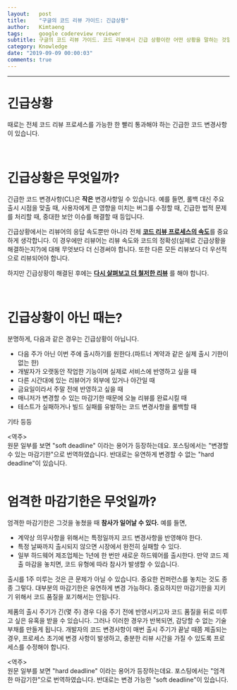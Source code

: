 ```yaml
---
layout:   post
title:    "구글의 코드 리뷰 가이드: 긴급상황"
author:   Kimtaeng
tags: 	  google codereview reviewer
subtitle: 구글의 코드 리뷰 가이드. 코드 리뷰에서 긴급 상황이란 어떤 상황을 말하는 것일까?
category: Knowledge
date: "2019-09-09 00:00:03"
comments: true
---
```


<hr/>

# 긴급상황

때로는 전체 코드 리뷰 프로세스를 가능한 한 빨리 통과해야 하는 긴급한 코드 변경사항이 있습니다.

<br/>

# 긴급상황은 무엇일까?

긴급한 코드 변경사항(CL)은 **작은** 변경사항일 수 있습니다. 예를 들면, 롤백 대신 주요 출시 시점을 맞출 때, 사용자에게 큰 영향을
미치는 버그를 수정할 때, 긴급한 법적 문제를 처리할 때, 중대한 보안 이슈를 해결할 때 등입니다.

긴급상황에서는 리뷰어의 응답 속도뿐만 아니라 전체 <a href="/post/speed-of-code-reviews"><b>코드 리뷰 프로세스의 속도</b></a>를
중요하게 생각합니다. 이 경우에만 리뷰어는 리뷰 속도와 코드의 정확성(실제로 긴급상황을 해결하는지?)에 대해 무엇보다
더 신경써야 합니다. 또한 다른 모든 리뷰보다 더 우선적으로 리뷰되어야 합니다.

하지만 긴급상황이 해결된 후에는 <a href="/post/what-to-look-for-in-a-code-review"><b>다시 살펴보고 더 철저한 리뷰</b></a>
를 해야 합니다.

<br/>

# 긴급상황이 아닌 때는?

분명하게, 다음과 같은 경우는 긴급상황이 아닙니다.

- 다음 주가 아닌 이번 주에 출시하기를 원한다.(파트너 계약과 같은 실제 출시 기한이 없는 한)
- 개발자가 오랫동안 작업한 기능이며 실제로 서비스에 반영하고 싶을 때
- 다른 시간대에 있는 리뷰어가 외부에 있거나 야간일 때
- 금요일이라서 주말 전에 반영하고 싶을 때
- 매니저가 변경할 수 있는 마감기한 때문에 오늘 리뷰를 완료시킬 때
- 테스트가 실패하거나 빌드 실패를 유발하는 코드 변경사항을 롤백할 때

기타 등등

<div class="post_comments">
&lt;역주&gt;<br/>
원문 일부를 보면 "soft deadline" 이라는 용어가 등장하는데요.
포스팅에서는 "변경할 수 있는 마감기한"으로 번역하였습니다. 반대로는 유연하게 변경할 수 없는 "hard deadline"이 있습니다.</div>

<br/>

# 엄격한 마감기한은 무엇일까?

엄격한 마감기한은 그것을 놓쳤을 때 **참사가 일어날 수 있다.** 예를 들면,

- 계약상 의무사항을 위해서는 특정일까지 코드 변경사항을 반영해야 한다.
- 특정 날짜까지 출시되지 않으면 시장에서 완전히 실패할 수 있다.
- 일부 하드웨어 제조업체는 1년에 한 번만 새로운 하드웨어를 출시한다. 만약 코드 제출 마감을 놓치면, 코드 유형에 따라
참사가 발생할 수 있습니다.

출시를 1주 미루는 것은 큰 문제가 아닐 수 있습니다. 중요한 컨퍼런스를 놓치는 것도 종종 그렇다.
대부분의 마감기한은 유연하게 변경 가능하다. 중요하지만 마감기한을 지키기 위해서 코드 품질을 포기해서는 안됩니다.

제품의 출시 주기가 긴(몇 주) 경우 다음 주기 전에 반영시키고자 코드 품질을 뒤로 미루고 싶은 유혹을 받을 수 있습니다.
그러나 이러한 경우가 반복되면, 감당할 수 없는 기술부채를 만들게 됩니다. 개발자의 코드 변경사항이 매번 출시 주기가 끝날 때쯤
제출되는 경우, 프로세스 초기에 변경 사항이 발생하고, 충분한 리뷰 시간을 가질 수 있도록 프로세스를 수정해야 합니다. 

<div class="post_comments">
&lt;역주&gt;<br/>
원문 일부를 보면 "hard deadline" 이라는 용어가 등장하는데요.
포스팅에서는 "엄격한 마감기한"으로 번역하였습니다. 반대로는 변경 가능한 "soft deadline"이 있습니다.</div>